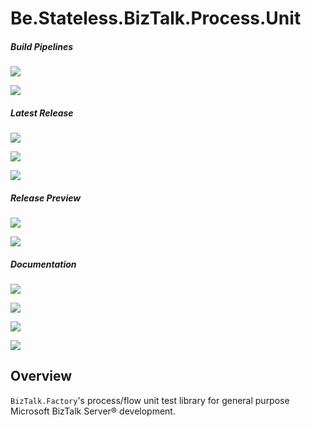 ﻿# Be.Stateless.BizTalk.Process.Unit

##### Build Pipelines

[![][pipeline.mr.badge]][pipeline.mr]

[![][pipeline.ci.badge]][pipeline.ci]

##### Latest Release

[![][nuget.badge]][nuget]

[![][nuget.nunit.badge]][nuget.nunit]

[![][release.badge]][release]

##### Release Preview

[![][nuget.preview.badge]][nuget.preview]

[![][nuget.nunit.preview.badge]][nuget.nunit.preview]

##### Documentation

[![][doc.main.badge]][doc.main]

[![][doc.this.badge]][doc.this]

[![][help.badge]][help]

[![][help.nunit.badge]][help.nunit]

## Overview

`BizTalk.Factory`'s process/flow unit test library for general purpose Microsoft BizTalk Server® development.

<!-- badges -->

[doc.main.badge]: https://img.shields.io/static/v1?label=BizTalk.Factory%20SDK&message=User's%20Guide&color=8CA1AF&logo=readthedocs
[doc.main]: https://www.stateless.be/ "BizTalk.Factory SDK User's Guide"
[doc.this.badge]: https://img.shields.io/static/v1?label=Be.Stateless.BizTalk.Process.Unit&message=User's%20Guide&color=8CA1AF&logo=readthedocs
[doc.this]: https://www.stateless.be/BizTalk/Process/Unit "Be.Stateless.BizTalk.Process.Unit User's Guide"
[github.badge]: https://img.shields.io/static/v1?label=Repository&message=Be.Stateless.BizTalk.Process.Unit&logo=github
[github]: https://github.com/icraftsoftware/Be.Stateless.BizTalk.Process.Unit "Be.Stateless.BizTalk.Process.Unit GitHub Repository"
[help.badge]: https://img.shields.io/static/v1?label=Be.Stateless.BizTalk.Process.Unit&message=Developer%20Help&color=8CA1AF&logo=microsoftacademic
[help]: https://github.com/icraftsoftware/biztalk.factory.github.io/blob/master/Help/BizTalk/Process/Unit/README.md "Be.Stateless.BizTalk.Process.Unit Developer Help"
[help.nunit.badge]: https://img.shields.io/static/v1?label=Be.Stateless.BizTalk.Process.NUnit&message=Developer%20Help&color=8CA1AF&logo=microsoftacademic
[help.nunit]: https://github.com/icraftsoftware/biztalk.factory.github.io/blob/master/Help/BizTalk/Process/NUnit/README.md "Be.Stateless.BizTalk.Process.NUnit Developer Help"
[nuget.badge]: https://img.shields.io/nuget/v/Be.Stateless.BizTalk.Process.Unit.svg?label=Be.Stateless.BizTalk.Process.Unit&style=flat&logo=nuget
[nuget]: https://www.nuget.org/packages/Be.Stateless.BizTalk.Process.Unit "Be.Stateless.BizTalk.Process.Unit NuGet Package"
[nuget.preview.badge]: https://badge-factory.azurewebsites.net/package/icraftsoftware/be.stateless/BizTalk.Factory.Preview/Be.Stateless.BizTalk.Process.Unit?logo=nuget
[nuget.preview]: https://dev.azure.com/icraftsoftware/be.stateless/_packaging?_a=package&feed=BizTalk.Factory.Preview&package=Be.Stateless.BizTalk.Process.Unit&protocolType=NuGet "Be.Stateless.BizTalk.Process.Unit Preview NuGet Package"
[nuget.nunit.badge]: https://img.shields.io/nuget/v/Be.Stateless.BizTalk.Process.Unit.svg?label=Be.Stateless.BizTalk.Process.NUnit&style=flat&logo=nuget
[nuget.nunit]: https://www.nuget.org/packages/Be.Stateless.BizTalk.Process.NUnit "Be.Stateless.BizTalk.Process.NUnit NuGet Package"
[nuget.nunit.preview.badge]: https://badge-factory.azurewebsites.net/package/icraftsoftware/be.stateless/BizTalk.Factory.Preview/Be.Stateless.BizTalk.Process.NUnit?logo=nuget
[nuget.nunit.preview]: https://dev.azure.com/icraftsoftware/be.stateless/_packaging?_a=package&feed=BizTalk.Factory.Preview&package=Be.Stateless.BizTalk.Process.NUnit&protocolType=NuGet "Be.Stateless.BizTalk.Process.NUnit Preview NuGet Package"
[pipeline.ci.badge]: https://dev.azure.com/icraftsoftware/be.stateless/_apis/build/status/Be.Stateless.BizTalk.Process.Unit%20Continuous%20Integration?branchName=master&label=Continuous%20Integration%20Build
[pipeline.ci]: https://dev.azure.com/icraftsoftware/be.stateless/_build/latest?definitionId=68&branchName=master "Be.Stateless.BizTalk.Process.Unit Continuous Integration Build Pipeline"
[pipeline.mr.badge]: https://dev.azure.com/icraftsoftware/be.stateless/_apis/build/status/Be.Stateless.BizTalk.Process.Unit%20Manual%20Release?branchName=master&label=Manual%20Release%20Build
[pipeline.mr]: https://dev.azure.com/icraftsoftware/be.stateless/_build/latest?definitionId=69&branchName=master "Be.Stateless.BizTalk.Process.Unit Manual Release Build Pipeline"
[release.badge]: https://img.shields.io/github/v/release/icraftsoftware/Be.Stateless.BizTalk.Process.Unit?label=Release&logo=github
[release]: https://github.com/icraftsoftware/Be.Stateless.BizTalk.Process.Unit/releases/latest "Be.Stateless.BizTalk.Process.Unit Release"
